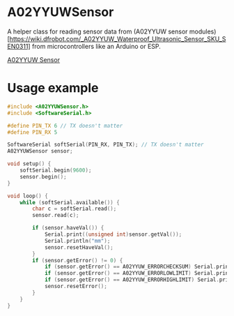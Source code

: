 # A02YYUWSensor
A helper class for reading sensor data from (A02YYUW sensor modules)[https://wiki.dfrobot.com/_A02YYUW_Waterproof_Ultrasonic_Sensor_SKU_SEN0311] from microcontrollers like an Arduino or ESP.

[A02YYUW Sensor](docs/A02YYUW_sensor.jpg)

# Usage example

```cpp
#include <A02YYUWSensor.h>
#include <SoftwareSerial.h>

#define PIN_TX 6 // TX doesn't matter
#define PIN_RX 5

SoftwareSerial softSerial(PIN_RX, PIN_TX); // TX doesn't matter
A02YYUWSensor sensor;

void setup() {
    softSerial.begin(9600);
    sensor.begin();
}

void loop() {
    while (softSerial.available()) {
        char c = softSerial.read();
        sensor.read(c);

        if (sensor.haveVal()) {
            Serial.print((unsigned int)sensor.getVal());
            Serial.println("mm");
            sensor.resetHaveVal();
        }
        if (sensor.getError() != 0) {
            if (sensor.getError() == A02YYUW_ERRORCHECKSUM) Serial.println(F("ERR CHKSUM"));
            if (sensor.getError() == A02YYUW_ERRORLOWLIMIT) Serial.println(F("ERR TOO LOW"));
            if (sensor.getError() == A02YYUW_ERRORHIGHLIMIT) Serial.println(F("ERR TOO HIGH"));
            sensor.resetError();
        }
    }
}
```